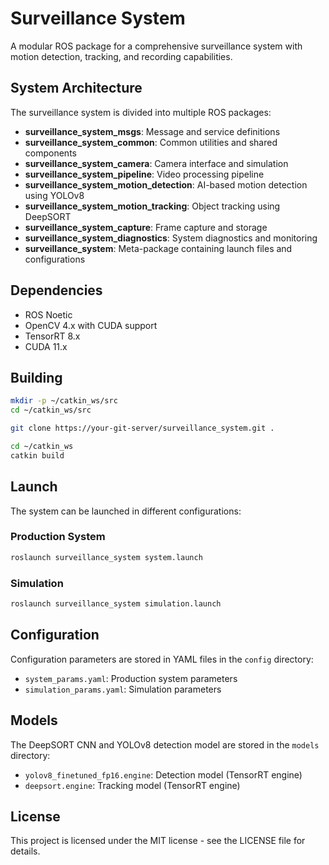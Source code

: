 # Surveillance System

A modular ROS package for a comprehensive surveillance system with motion detection, tracking, and recording capabilities.

## System Architecture

The surveillance system is divided into multiple ROS packages:

- **surveillance_system_msgs**: Message and service definitions
- **surveillance_system_common**: Common utilities and shared components
- **surveillance_system_camera**: Camera interface and simulation
- **surveillance_system_pipeline**: Video processing pipeline
- **surveillance_system_motion_detection**: AI-based motion detection using YOLOv8
- **surveillance_system_motion_tracking**: Object tracking using DeepSORT
- **surveillance_system_capture**: Frame capture and storage
- **surveillance_system_diagnostics**: System diagnostics and monitoring
- **surveillance_system**: Meta-package containing launch files and configurations

## Dependencies

- ROS Noetic
- OpenCV 4.x with CUDA support
- TensorRT 8.x
- CUDA 11.x

## Building

```bash
mkdir -p ~/catkin_ws/src
cd ~/catkin_ws/src

git clone https://your-git-server/surveillance_system.git .

cd ~/catkin_ws
catkin build
```

## Launch

The system can be launched in different configurations:

### Production System

```bash
roslaunch surveillance_system system.launch
```

### Simulation

```bash
roslaunch surveillance_system simulation.launch
```

## Configuration

Configuration parameters are stored in YAML files in the `config` directory:

- `system_params.yaml`: Production system parameters
- `simulation_params.yaml`: Simulation parameters

## Models

The DeepSORT CNN and YOLOv8 detection model are stored in the `models` directory:

- `yolov8_finetuned_fp16.engine`: Detection model (TensorRT engine)
- `deepsort.engine`: Tracking model (TensorRT engine)


## License

This project is licensed under the MIT license - see the LICENSE file for details.